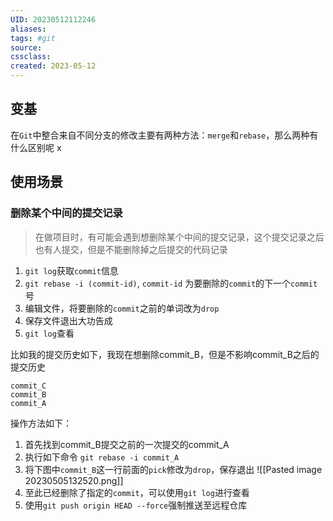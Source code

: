 ```yaml
---
UID: 20230512112246 
aliases: 
tags: #git
source: 
cssclass: 
created: 2023-05-12
---
```


## 变基

在`Git`中整合来自不同分支的修改主要有两种方法：`merge`和`rebase`，那么两种有什么区别呢
x

## 



## 使用场景
### 删除某个中间的提交记录

> 在做项目时，有可能会遇到想删除某个中间的提交记录，这个提交记录之后也有人提交，但是不能删除掉之后提交的代码记录

1. `git log`获取`commit`信息 
2. `git rebase -i (commit-id)`, `commit-id` 为要删除的`commit`的下一个`commit`号 
3. 编辑文件，将要删除的`commit`之前的单词改为`drop`
4. 保存文件退出大功告成 
5. `git log`查看

比如我的提交历史如下，我现在想删除commit_B，但是不影响commit_B之后的提交历史
```
commit_C
commit_B 
commit_A
```

操作方法如下：
1. 首先找到commit_B提交之前的一次提交的commit_A
2. 执行如下命令 `git rebase -i commit_A`
3. 将下图中`commit_B`这一行前面的`pick`修改为`drop`，保存退出
![[Pasted image 20230505132520.png]]
4. 至此已经删除了指定的`commit`，可以使用`git log`进行查看
5. 使用`git push origin HEAD --force`强制推送至远程仓库